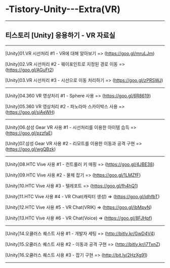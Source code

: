 # -Tistory-Unity---Extra(VR)

-----------------------------------

## 티스토리 [Unity] 응용하기 - VR 자료실

-----------------------------------

[Unity]01.VR 시선처리 #1 - VR에 대해 알아보기 => (https://goo.gl/mruLJm)

[Unity]02.VR 시선처리 #2 - 웨이포인트로 지정된 경로 이동 => (https://goo.gl/AGuFt2)

[Unity]03.VR 시선처리 #3 - 시선으로 이동 처리하기 => (https://goo.gl/zPRSWJ)

-----------------------------------

[Unity]04.360 VR 영상처리 #1 - Sphere 사용 => (https://goo.gl/6R8619)

[Unity]05.360 VR 영상처리 #2 - 파노라마 스카이박스 사용 => (https://goo.gl/siAeWH)

-----------------------------------

[Unity]06.삼성 Gear VR 사용 #1 - 시선처리를 이용한 아이템 습득 => (https://goo.gl/pzzfaE)

[Unity]07.삼성 Gear VR 사용 #2 - 리모트를 이용한 이동과 공격 구현 => (https://goo.gl/wgQBzk)

-----------------------------------

[Unity]08.HTC Vive 사용 #1 - 컨트롤러 키 매핑 => (https://goo.gl/4JBE38)

[Unity]09.HTC Vive 사용 #2 - 물체 잡기 => (https://goo.gl/1LMZfF)

[Unity]10.HTC Vive 사용 #3 - 텔레포트 => (https://goo.gl/fh4hQ1)

[Unity]11.HTC Vive 사용 #4 - VR Chat(캐릭터 생성) => (https://goo.gl/jdhfbT)

[Unity]12.HTC Vive 사용 #5 - VR Chat(VRIK) => (https://goo.gl/ibMpyN)

[Unity]13.HTC Vive 사용 #6 - VR Chat(Voice) => (https://goo.gl/8FJHpf)

-----------------------------------

[Unity]14.오큘러스 퀘스트 사용 #1 - 개발자 세팅 => (http://bitly.kr/GwD4V4)

[Unity]15.오큘러스 퀘스트 사용 #2 - 이동과 공격 구현 => (http://bitly.kr/i7TxnZ)

[Unity]16.오큘러스 퀘스트 사용 #3 - 잡기 구현 => (http://bit.ly/2HzXg91)

-----------------------------------


